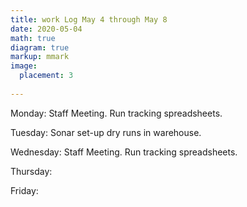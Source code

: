 ```yaml
---
title: work Log May 4 through May 8
date: 2020-05-04
math: true
diagram: true
markup: mmark
image:
  placement: 3
  
---
```


Monday: Staff Meeting. Run tracking spreadsheets.

Tuesday: Sonar set-up dry runs in warehouse.

Wednesday: Staff Meeting. Run tracking spreadsheets.

Thursday: 

Friday: 

